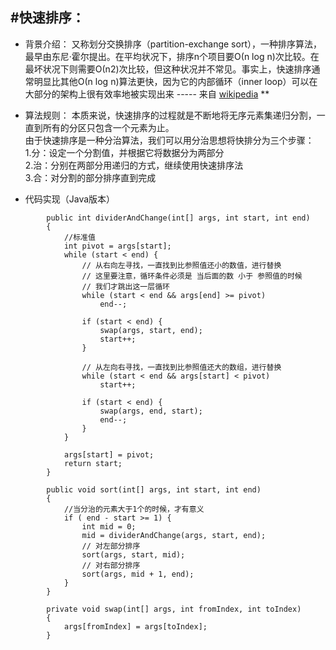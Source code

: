 
#快速排序：
---
* 背景介绍： 又称划分交换排序（partition-exchange sort），一种排序算法，最早由东尼·霍尔提出。在平均状况下，排序n个项目要Ο(n log n)次比较。在最坏状况下则需要Ο(n2)次比较，但这种状况并不常见。事实上，快速排序通常明显比其他Ο(n log n)算法更快，因为它的内部循环（inner loop）可以在大部分的架构上很有效率地被实现出来 ----- 来自 [wikipedia](https://zh.wikipedia.org/wiki/%E5%86%92%E6%B3%A1%E6%8E%92%E5%BA%8F)  **
* 算法规则： 本质来说，快速排序的过程就是不断地将无序元素集递归分割，一直到所有的分区只包含一个元素为止。 <br> 由于快速排序是一种分治算法，我们可以用分治思想将快排分为三个步骤：<br> 1.分：设定一个分割值，并根据它将数据分为两部分<br> 2.治：分别在两部分用递归的方式，继续使用快速排序法 <br> 3.合：对分割的部分排序直到完成 

* 代码实现（Java版本）
```
        public int dividerAndChange(int[] args, int start, int end) 
        {   
            //标准值
        	int pivot = args[start];
    		while (start < end) {
    			// 从右向左寻找，一直找到比参照值还小的数值，进行替换
    			// 这里要注意，循环条件必须是 当后面的数 小于 参照值的时候
    			// 我们才跳出这一层循环
    			while (start < end && args[end] >= pivot)
    				end--;
    
    			if (start < end) {
    				swap(args, start, end);
    				start++;
    			}
    
    			// 从左向右寻找，一直找到比参照值还大的数组，进行替换
    			while (start < end && args[start] < pivot)
    				start++;
    
    			if (start < end) {
    				swap(args, end, start);
    				end--;
    			}
    		}
    
    		args[start] = pivot;
    		return start;
    	}

    	public void sort(int[] args, int start, int end) 
        {
    		//当分治的元素大于1个的时候，才有意义
    		if ( end - start >= 1) {
                int mid = 0;
    			mid = dividerAndChange(args, start, end);
    			// 对左部分排序
    			sort(args, start, mid);
    			// 对右部分排序
    			sort(args, mid + 1, end);
    		}
    	}

    	private void swap(int[] args, int fromIndex, int toIndex) 
        {
    		args[fromIndex] = args[toIndex];
    	}
```
